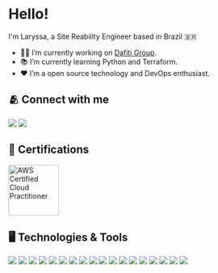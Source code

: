 # Hello!

I'm Laryssa, a Site Reability Engineer based in Brazil 🇧🇷

- 🏃‍♀️ I’m currently working on [Dafiti Group](dafiti.com.br).
- 📚 I’m currently learning Python and Terraform.
- ❤️ I’m a open source technology and DevOps enthusiast.

## 🫂 Connect with me
<a href="https://www.linkedin.com/in/laryssasaraujo/"><img src="https://img.shields.io/badge/-LinkedIn-0077B5?style=flat&logo=Linkedin&logoColor=white"/></a>
<a href="mailto:laryssasaraujo@outlook.com"><img src="https://img.shields.io/badge/-Email-0078D4?style=flat&logo=microsoft-outlook&logoColor=white"/></a>

## 🏅 Certifications
  <img src="https://images.credly.com/size/680x680/images/00634f82-b07f-4bbd-a6bb-53de397fc3a6/image.png" alt="AWS Certified Cloud Practitioner" width="100" height="100">


## 🖥️ Technologies & Tools
![](https://img.shields.io/badge/Cloud-Amazon%20Web%20Services-informational?style=flat&logo=amazon-aws&logoColor=white&color=232F3E)
![](https://img.shields.io/badge/Container-Docker-informational?style=flat&logo=docker&logoColor=white&color=2496ED)
![](https://img.shields.io/badge/Infrastructure-Terraform-informational?style=flat&logo=terraform&logoColor=white&color=623CE4)
![](https://img.shields.io/badge/Container%20Orchestration-Kubernetes-informational?style=flat&logo=kubernetes&logoColor=white&color=326CE5)
![](https://img.shields.io/badge/Configuration%20Management-Puppet-informational?style=flat&logo=puppet&logoColor=white&color=FFAE1A)
![](https://img.shields.io/badge/Operating%20System-Linux-informational?style=flat&logo=linux&logoColor=white&color=FCC624)
![](https://img.shields.io/badge/Application%20Performance%20Monitoring-Datadog-informational?style=flat&logo=datadog&logoColor=white&color=632CA6)
![](https://img.shields.io/badge/Application%20Performance%20Monitoring-New%20Relic-informational?style=flat&logo=new-relic&logoColor=white&color=008C)
![](https://img.shields.io/badge/ELK-Open%20Source-informational?style=flat&logo=elastic-stack&logoColor=white&color=008C)
![](https://img.shields.io/badge/Workflow%20Automation-Argo-informational?style=flat&logo=argo-workflows&logoColor=white&color=2C3E50)
![](https://img.shields.io/badge/Job%20Scheduling-Rundeck-informational?style=flat&logo=rundeck&logoColor=white&color=474747)
![](https://img.shields.io/badge/Project%20Management-Jira-informational?style=flat&logo=jira&logoColor=white&color=0052CC)
![](https://img.shields.io/badge/Documentation-Confluence-informational?style=flat&logo=confluence&logoColor=white&color=172B4D)
![](https://img.shields.io/badge/Log%20Management-Graylog-informational?style=flat&logo=graylog&logoColor=white&color=FF9800)
![](https://img.shields.io/badge/Application%20Performance%20Monitoring-Instana-informational?style=flat&logo=instana&logoColor=white&color=32B0AE)
![](https://img.shields.io/badge/Monitoring-Zabbix-informational?style=flat&logo=zabbix&logoColor=white&color=DC382D)
![](https://img.shields.io/badge/Data%20Visualization-Grafana-informational?style=flat&logo=grafana&logoColor=white&color=F46800)
![](https://img.shields.io/badge/Caching-Memcached-informational?style=flat&logo=memcached&logoColor=white&color=000000)

